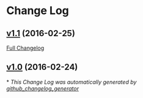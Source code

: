 # Change Log

## [v1.1](https://github.com/SM-G920P/TeamSPR/tree/v1.1) (2016-02-25)
[Full Changelog](https://github.com/SM-G920P/TeamSPR/compare/v1.0...v1.1)

## [v1.0](https://github.com/SM-G920P/TeamSPR/tree/v1.0) (2016-02-24)


\* *This Change Log was automatically generated by [github_changelog_generator](https://github.com/skywinder/Github-Changelog-Generator)*
